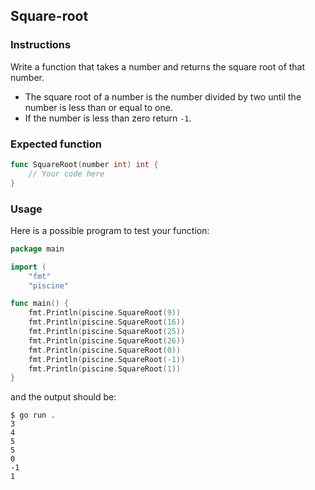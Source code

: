 ## Square-root

### Instructions
Write a function that takes a number and returns the square root of that number.
- The square root of a number is the number divided by two until the number is less than or equal to one.
- If the number is less than zero return `-1`.

### Expected function
```go
func SquareRoot(number int) int {
    // Your code here
}
```

### Usage

Here is a possible program to test your function:

```go
package main

import (
    "fmt"
    "piscine"

func main() {
    fmt.Println(piscine.SquareRoot(9))
    fmt.Println(piscine.SquareRoot(16))
    fmt.Println(piscine.SquareRoot(25))
    fmt.Println(piscine.SquareRoot(26))
    fmt.Println(piscine.SquareRoot(0))
	fmt.Println(piscine.SquareRoot(-1))
	fmt.Println(piscine.SquareRoot(1))
}
```

and the output should be:

```console
$ go run . 
3
4
5
5
0
-1
1
```